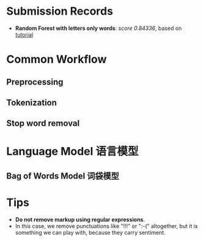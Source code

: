 # Submission Records
- **Random Forest with letters only words**: *score 0.84336*, based on [tutorial](https://www.kaggle.com/c/word2vec-nlp-tutorial#part-1-for-beginners-bag-of-words)

# Common Workflow

## Preprocessing

## Tokenization

## Stop word removal

# Language Model 语言模型

## Bag of Words Model 词袋模型


# Tips

- **Do not remove markup using regular expressions**.
- In this case, we remove punctuations like "!!!" or ":-(" altogether, but it is something we can play with, because they carry sentiment.

